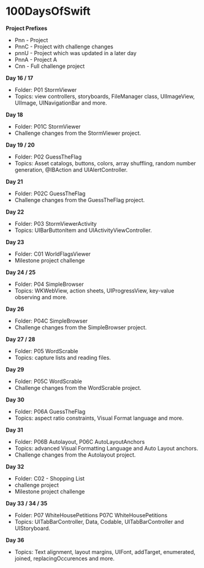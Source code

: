 # 100DaysOfSwift

**Project Prefixes**
- Pnn - Project
- PnnC - Project with challenge changes
- pnnU - Project which was updated in a later day
- PnnA - Project A
- Cnn - Full challenge project


**Day 16 / 17**
- Folder: P01 StormViewer
- Topics: view controllers, storyboards, FileManager class, UIImageView, UIImage, UINavigationBar and more.

**Day 18**
- Folder: P01C StormViewer
- Challenge changes from the StormViewer project.

**Day 19 / 20**
- Folder: P02 GuessTheFlag
- Topics: Asset catalogs, buttons, colors, array shuffling, random number generation, @IBAction and UIAlertController.

**Day 21**
- Folder: P02C GuessTheFlag
- Challenge changes from the GuessTheFlag project.

**Day 22** 
- Folder: P03 StormViewerActivity
- Topics: UIBarButtonItem and UIActivityViewController.

**Day 23**
- Folder: C01 WorldFlagsViewer
- Milestone project challenge

**Day 24 / 25**
- Folder: P04 SimpleBrowser
- Topics: WKWebView, action sheets, UIProgressView, key-value observing and more.

**Day 26**
- Folder: P04C SimpleBrowser
- Challenge changes from the SimpleBrowser project.

**Day 27 / 28**
- Folder: P05 WordScrable
- Topics: capture lists and reading files.

**Day 29**
- Folder: P05C WordScrable
- Challenge changes from the WordScrable project.

**Day 30**
- Folder: P06A GuessTheFlag
- Topics: aspect ratio constraints, Visual Format language and more.

**Day 31**
- Folder: P06B Autolayout, P06C AutoLayoutAnchors
- Topics: advanced Visual Formatting Language and Auto Layout anchors.
- Challenge changes from the Autolayout project.

**Day 32**
- Folder: C02 - Shopping List 
- challenge project
- Milestone project challenge

**Day 33 / 34 / 35**
- Folder: P07 WhiteHousePetitions P07C WhiteHousePetitions
- Topics: UITabBarController, Data, Codable, UITabBarController and UIStoryboard.

**Day 36**
- Topics:  Text alignment, layout margins, UIFont, addTarget, enumerated, joined, replacingOccurences and more.